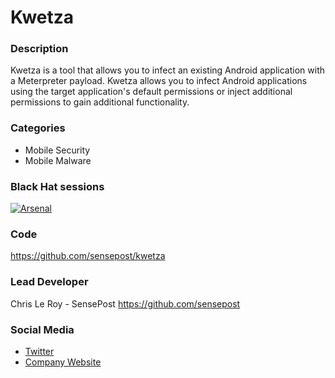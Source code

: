 # Kwetza

### Description
Kwetza is a tool that allows you to infect an existing Android application with a Meterpreter payload. Kwetza allows you to infect Android applications using the target application's default permissions or inject additional permissions to gain additional functionality.


### Categories
* Mobile Security
* Mobile Malware

### Black Hat sessions

[![Arsenal](https://rawgit.com/toolswatch/badges/master/arsenal/2017.svg)](http://www.toolswatch.org/2017/06/the-black-hat-arsenal-usa-2017-phenomenal-line-up-announced/)
 
### Code 
https://github.com/sensepost/kwetza

### Lead Developer
 Chris Le Roy - SensePost https://github.com/sensepost

### Social Media 
* [Twitter](https://twitter.com/brompwnie)
* [Company Website](https://sensepost.com/) 

